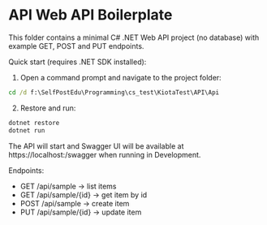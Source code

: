 # API Web API Boilerplate

This folder contains a minimal C# .NET Web API project (no database) with example GET, POST and PUT endpoints.

Quick start (requires .NET SDK installed):

1. Open a command prompt and navigate to the project folder:

```cmd
cd /d f:\SelfPostEdu\Programming\cs_test\KiotaTest\API\Api
```

2. Restore and run:

```cmd
dotnet restore
dotnet run
```

The API will start and Swagger UI will be available at https://localhost:<port>/swagger when running in Development.

Endpoints:
- GET  /api/sample          -> list items
- GET  /api/sample/{id}     -> get item by id
- POST /api/sample          -> create item
- PUT  /api/sample/{id}     -> update item

